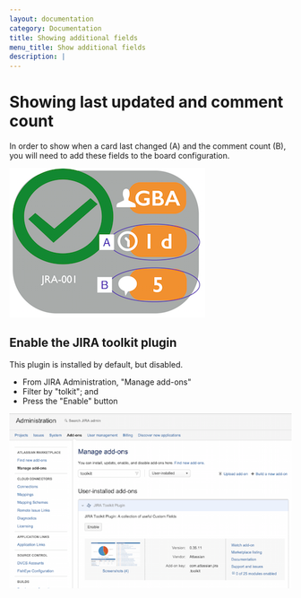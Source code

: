 ```yaml
---
layout: documentation
category: Documentation
title: Showing additional fields
menu_title: Show additional fields
description: |
---
```


Showing last updated and comment count
====================


In order to show when a card last changed (A) and the comment count (B), you will need to add these fields to the board configuration.

 ![Additional Fields Display](/img/documentation/additional_fields/card_overlay.png)


Enable the JIRA toolkit plugin
--------------------

This plugin is installed by default, but disabled.

 - From JIRA Administration, "Manage add-ons"
 - Filter by "tolkit"; and
 - Press the "Enable" button

 ![Additional Fields Display](/img/documentation/additional_fields/enable_toolkit_plugin.png)



